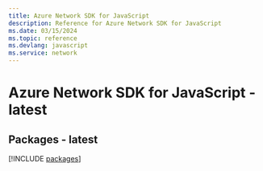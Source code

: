 ```yaml
---
title: Azure Network SDK for JavaScript
description: Reference for Azure Network SDK for JavaScript
ms.date: 03/15/2024
ms.topic: reference
ms.devlang: javascript
ms.service: network
---
```

# Azure Network SDK for JavaScript - latest
## Packages - latest
[!INCLUDE [packages](network-index.md)]